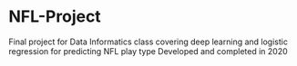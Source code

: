 # NFL-Project
Final project for Data Informatics class covering deep learning and logistic regression for predicting NFL play type
 Developed and completed in 2020
